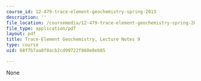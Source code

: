 ```yaml
---
course_id: 12-479-trace-element-geochemistry-spring-2013
description: ''
file_location: /coursemedia/12-479-trace-element-geochemistry-spring-2013/68f7b7aa8f8acb2cd99722f860e8eb05_MIT12_479S13_lec9.pdf
file_type: application/pdf
layout: pdf
title: Trace-Element Geochemistry, Lecture Notes 9
type: course
uid: 68f7b7aa8f8acb2cd99722f860e8eb05

---
```

None